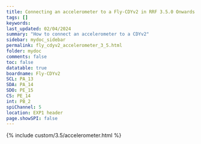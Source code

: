```yaml
---
title: Connecting an accelerometer to a Fly-CDYv2 in RRF 3.5.0 Onwards
tags: []
keywords: 
last_updated: 02/04/2024
summary: "How to connect an accelerometer to a CDYv2"
sidebar: mydoc_sidebar
permalink: fly_cdyv2_accelerometer_3_5.html
folder: mydoc
comments: false
toc: false
datatable: true
boardname: Fly-CDYv2
SCL: PA_13
SDA: PA_14
SDO: PE_15
CS: PE_14
int: PB_2
spiChannel: 5
location: EXP1 header
page.showSPI: false
---
```


{% include custom/3.5/accelerometer.html %}
